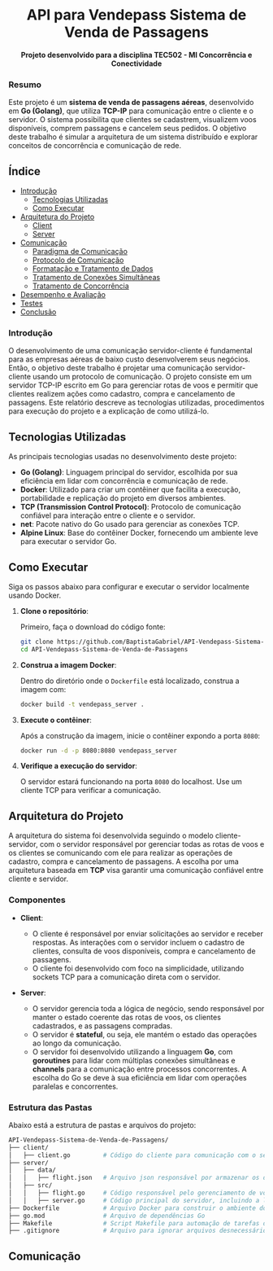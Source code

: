 <div align="center">

# API para Vendepass Sistema de Venda de Passagens
**Projeto desenvolvido para a disciplina TEC502 - MI Concorrência e Conectividade**
</div>

### Resumo

Este projeto é um **sistema de venda de passagens aéreas**, desenvolvido em **Go (Golang)**, que utiliza **TCP-IP** para comunicação entre o cliente e o servidor. O sistema possibilita que clientes se cadastrem, visualizem voos disponíveis, comprem passagens e cancelem seus pedidos. O objetivo deste trabalho é simular a arquitetura de um sistema distribuído e explorar conceitos de concorrência e comunicação de rede.

## Índice
- [Introdução](#introdução)
  - [Tecnologias Utilizadas](#tecnologias-utilizadas)
  - [Como Executar](#como-executar)
- [Arquitetura do Projeto](#arquitetura-do-projeto)
  - [Client](#client)
  - [Server](#server)
- [Comunicação](#comunicação)
  - [Paradigma de Comunicação](#paradigma-de-comunicação)
  - [Protocolo de Comunicação](#protocolo-de-comunicação)
  - [Formatação e Tratamento de Dados](#formatação-e-tratamento-de-dados)
  - [Tratamento de Conexões Simultâneas](#tratamento-de-conexões-simultâneas)
  - [Tratamento de Concorrência](#tratamento-de-concorrência)
- [Desempenho e Avaliação](#desempenho-e-avaliação)
- [Testes](#testes)
- [Conclusão](#conclusão)

### Introdução
O desenvolvimento de uma comunicação servidor-cliente é fundamental para as empresas aéreas de baixo custo desenvolverem seus negócios. Então, o objetivo deste trabalho é projetar uma comunicação servidor-cliente usando um protocolo de comunicação. O projeto consiste em um servidor TCP-IP escrito em Go para gerenciar rotas de voos e permitir que clientes realizem ações como cadastro, compra e cancelamento de passagens. Este relatório descreve as tecnologias utilizadas, procedimentos para execução do projeto e a explicação de como utilizá-lo.

## Tecnologias Utilizadas

As principais tecnologias usadas no desenvolvimento deste projeto:

- **Go (Golang)**: Linguagem principal do servidor, escolhida por sua eficiência em lidar com concorrência e comunicação de rede.
- **Docker**: Utilizado para criar um contêiner que facilita a execução, portabilidade e replicação do projeto em diversos ambientes.
- **TCP (Transmission Control Protocol)**: Protocolo de comunicação confiável para interação entre o cliente e o servidor.
- **net**: Pacote nativo do Go usado para gerenciar as conexões TCP.
- **Alpine Linux**: Base do contêiner Docker, fornecendo um ambiente leve para executar o servidor Go.

## Como Executar

Siga os passos abaixo para configurar e executar o servidor localmente usando Docker.

1. **Clone o repositório**:

    Primeiro, faça o download do código fonte:

    ```bash
    git clone https://github.com/BaptistaGabriel/API-Vendepass-Sistema-de-Venda-de-Passagens
    cd API-Vendepass-Sistema-de-Venda-de-Passagens
    ```

2. **Construa a imagem Docker**:

    Dentro do diretório onde o `Dockerfile` está localizado, construa a imagem com:

    ```bash
    docker build -t vendepass_server .
    ```

3. **Execute o contêiner**:

    Após a construção da imagem, inicie o contêiner expondo a porta `8080`:

    ```bash
    docker run -d -p 8080:8080 vendepass_server
    ```

4. **Verifique a execução do servidor**:

    O servidor estará funcionando na porta `8080` do localhost. Use um cliente TCP para verificar a comunicação.

## Arquitetura do Projeto

A arquitetura do sistema foi desenvolvida seguindo o modelo cliente-servidor, com o servidor responsável por gerenciar todas as rotas de voos e os clientes se comunicando com ele para realizar as operações de cadastro, compra e cancelamento de passagens. A escolha por uma arquitetura baseada em **TCP** visa garantir uma comunicação confiável entre cliente e servidor.

### Componentes

- **Client**: 
  - O cliente é responsável por enviar solicitações ao servidor e receber respostas. As interações com o servidor incluem o cadastro de clientes, consulta de voos disponíveis, compra e cancelamento de passagens.
  - O cliente foi desenvolvido com foco na simplicidade, utilizando sockets TCP para a comunicação direta com o servidor.

- **Server**: 
  - O servidor gerencia toda a lógica de negócio, sendo responsável por manter o estado coerente das rotas de voos, os clientes cadastrados, e as passagens compradas. 
  - O servidor é **stateful**, ou seja, ele mantém o estado das operações ao longo da comunicação. 
  - O servidor foi desenvolvido utilizando a linguagem **Go**, com **goroutines** para lidar com múltiplas conexões simultâneas e **channels** para a comunicação entre processos concorrentes. A escolha do Go se deve à sua eficiência em lidar com operações paralelas e concorrentes.

### Estrutura das Pastas

Abaixo está a estrutura de pastas e arquivos do projeto:

```bash
API-Vendepass-Sistema-de-Venda-de-Passagens/
├── client/
│   ├── client.go         # Código do cliente para comunicação com o servidor
├── server/
│   ├── data/
│   │   ├── flight.json   # Arquivo json responsável por armazenar os dados dos vôos
│   ├── src/
│   │   ├── flight.go     # Código responsável pelo gerenciamento de vôos
│   │   ├── server.go     # Código principal do servidor, incluindo a lógica de rotas e passagens
├── Dockerfile            # Arquivo Docker para construir o ambiente do servidor
├── go.mod                # Arquivo de dependências Go
├── Makefile              # Script Makefile para automação de tarefas de build e execução
├── .gitignore            # Arquivo para ignorar arquivos desnecessários no versionamentoo

```

## Comunicação

